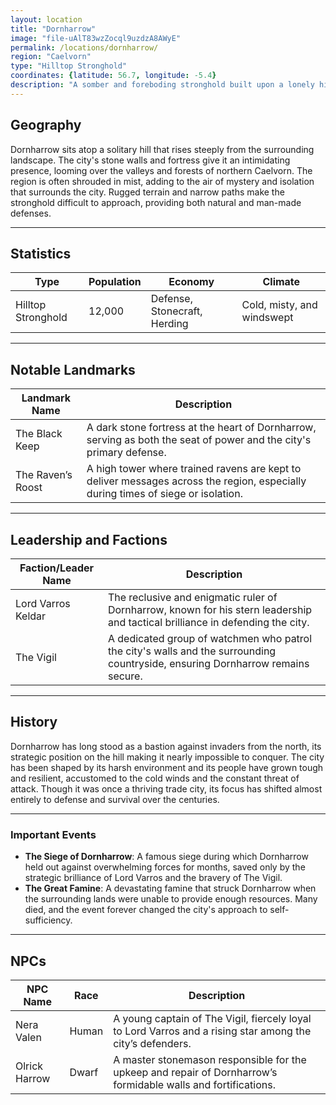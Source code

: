 ```yaml
---
layout: location
title: "Dornharrow"
image: "file-uAlT83wzZocql9uzdzA8AWyE"
permalink: /locations/dornharrow/
region: "Caelvorn"
type: "Hilltop Stronghold"
coordinates: {latitude: 56.7, longitude: -5.4}
description: "A somber and foreboding stronghold built upon a lonely hilltop, Dornharrow commands a view of the mist-laden valleys below. Its ancient stone walls stand resilient against the elements and time, a silent guardian of the northern frontier."
---
```


## Geography

Dornharrow sits atop a solitary hill that rises steeply from the surrounding landscape. The city's stone walls and fortress give it an intimidating presence, looming over the valleys and forests of northern Caelvorn. The region is often shrouded in mist, adding to the air of mystery and isolation that surrounds the city. Rugged terrain and narrow paths make the stronghold difficult to approach, providing both natural and man-made defenses.

---

## Statistics

| Type               | Population | Economy                     | Climate                     |
|--------------------|------------|-----------------------------|-----------------------------|
| Hilltop Stronghold  | 12,000     | Defense, Stonecraft, Herding | Cold, misty, and windswept   |

---

## Notable Landmarks

| Landmark Name          | Description                                                                                     |
|------------------------|-------------------------------------------------------------------------------------------------|
| The Black Keep          | A dark stone fortress at the heart of Dornharrow, serving as both the seat of power and the city's primary defense. |
| The Raven’s Roost       | A high tower where trained ravens are kept to deliver messages across the region, especially during times of siege or isolation. |

---

## Leadership and Factions

| Faction/Leader Name       | Description                                                                                     |
|---------------------------|-------------------------------------------------------------------------------------------------|
| Lord Varros Keldar         | The reclusive and enigmatic ruler of Dornharrow, known for his stern leadership and tactical brilliance in defending the city. |
| The Vigil                 | A dedicated group of watchmen who patrol the city's walls and the surrounding countryside, ensuring Dornharrow remains secure. |

---

## History

Dornharrow has long stood as a bastion against invaders from the north, its strategic position on the hill making it nearly impossible to conquer. The city has been shaped by its harsh environment and its people have grown tough and resilient, accustomed to the cold winds and the constant threat of attack. Though it was once a thriving trade city, its focus has shifted almost entirely to defense and survival over the centuries.

---

### Important Events

- **The Siege of Dornharrow**: A famous siege during which Dornharrow held out against overwhelming forces for months, saved only by the strategic brilliance of Lord Varros and the bravery of The Vigil.
- **The Great Famine**: A devastating famine that struck Dornharrow when the surrounding lands were unable to provide enough resources. Many died, and the event forever changed the city's approach to self-sufficiency.

---

## NPCs

| NPC Name                | Race     | Description                                           |
|-------------------------|----------|-------------------------------------------------------|
| Nera Valen              | Human    | A young captain of The Vigil, fiercely loyal to Lord Varros and a rising star among the city’s defenders. |
| Olrick Harrow           | Dwarf    | A master stonemason responsible for the upkeep and repair of Dornharrow’s formidable walls and fortifications. |
